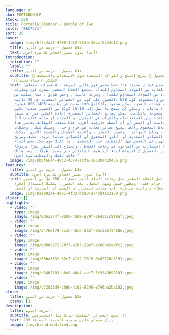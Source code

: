 ```yaml
---
language: ar
sku: PORTABUNDLE
stock: 500
title: Portable Blender - Bundle of Two
color: "#EC7C71"
sort: 20
cover:
  image: /img/6f7c4a3f-4700-4d32-915a-30ccf6534c13.png
  title: خلاط محمول - حزمة من اثنين
  text: أبدا بدون عصير الخاص بك مرة أخرى!
introduction:
  introLine: ""
  label: ""
  title: خلاط محمول - حزمة من اثنين
  subtitle: 🍓 خلاط محمول 🍊 يمزج الثلج والفواكه المجمدة سهل الاستخدام والتنظيف.
    🍇 لاسلكي 🥑 حياة صحية
  text: "من السهل صنع عصائر صحية: هذا خلاط شخصي قوي عالي السرعة ، 4 شفرات استخلاص
    حادة للغاية من الفولاذ المقاوم للصدأ. يتمتع الخلاط الشخصي بمحرك قوي وشفرات
    حادة من الفولاذ المقاوم للصدأ ، وسرعة عالية ، وعمر طويل ، مما يمكنك من
    الحصول على كوب من العصائر المغذية في 30 ثانية. USB قابلة للشحن والمحمولة كوب
    عصارة USB المدمج في بطارية 1400mh القابلة لإعادة الشحن. يمكن شحنها بالكامل
    بحوالي 2-3 ساعات ، ويمكن أن تنتج ما يصل إلى 10-15 كوبًا من العصير عندما تكون
    مشحونة بالكامل. يمكن لصانع العصائر الصغيرة إعادة الشحن عبر أي منفذ USB لمدة
    2-3 ساعات بين الاستخدامات والشراب في المنزل أو المكتب أو صالة الألعاب
    الرياضية أو السفر أو أي أنشطة خارجية أخرى. خلاط متعدد الوظائف يعتبر هذا
    الخلاط المخفوق رائعًا لصنع عصائر مغذية من جزء واحد ، وميلك شيك ، وخلطات
    العصير ، وخلط الفواكه ، وعصير الخضار ، وأغذية الأطفال والأطعمة الأخرى. يمكنك
    شرب العصائر المغذية أو اللبن المخفوق أو العصائر حيثما تريد. نظيف ومريح
    الخلاط الكهربائي الشخصي سهل التنظيف. عند التنظيف ، ما عليك سوى سكب بعض الماء
    وقطرة اختيارية من الصابون في زجاجة الخلاط ، وتحتاج إلى النقر نقرًا مزدوجًا
    على زر التشغيل / الإيقاف لبدء التنظيف التلقائي حتى يصبح نظيفًا. ليست هناك
    حاجة للفك والتنظيف مرة أخرى."
  image: /img/bb6f66a4-49c2-4374-acfa-18538ad2d456.png
features:
  title: خلاط محمول - حزمة من اثنين
  subtitle: أبدا بدون عصير الخاص بك مرة أخرى!
  text: يسهل حمل الخلاط الصغير مثل زجاجة الماء التي تتسع لـ 350 مل من العصير ،
    ويزن 460 جرام فقط ، ومظهر جميل وسهل الحمل. بعد العصر ، يمكنك استبدال الجزء
    السفلي بغطاء وإزالته مباشرة. إنه مناسب للمنزل أو العمل أو المدرسة أو السفر.
  image: /img/82a882ae-4d81-4f32-bbe0-a74cb4ac2159.png
slider: []
highlights:
  - video: ""
    type: image
    image: /img/0d6a374f-8b0a-4589-879f-064a1cc8f9af.jpeg
  - video: ""
    type: image
    image: /img/3476ef79-3c3c-4dcd-962f-05c30b7348de.jpeg
  - video: ""
    type: image
    image: /img/adb88272-2bf3-41b3-99e7-ec800e5edfc2.jpeg
  - video: ""
    type: image
    image: /img/80ba3332-32c7-4112-9619-0c02726c6191.jpeg
  - video: ""
    type: image
    image: /img/c54b2103-b6e8-46e4-aef7-5f9f49699103.jpeg
  - video: ""
    type: image
    image: /img/c72833d4-cb8d-4102-8249-e746ba2ba182.jpeg
store:
  title: خلاط محمول - حزمة من اثنين
  items: []
description:
  title: امزجه اليوم
  subtitle: اصنع العصائر المفضلة لديك مثل المحترفين !!
  text: 299 ريال سعودي شامل ضريبة القيمة المضافة
  image: /img/blend-modified.png
---
```

